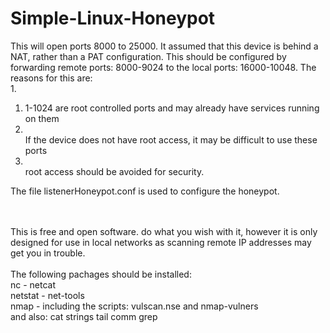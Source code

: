 # Simple-Linux-Honeypot

This will open ports 8000 to 25000. It assumed that this device is behind a NAT, rather than a PAT configuration. This should be configured by forwarding remote ports: 8000-9024 to the local ports: 16000-10048. The reasons for this are:
<br>
1. 

1. 1-1024 are root controlled ports and may already have services running on them
2. <br>If the device does not have root access, it may be difficult to use these ports
3. <br>root access should be avoided for security.

The file listenerHoneypot.conf is used to configure the honeypot.

<br><br>
This is free and open software. do what you wish with it, however it is only designed for use in local networks as scanning remote IP addresses may get you in trouble.
<br><br>
The following pachages should be installed:
<br>
nc - netcat
<br>
netstat - net-tools
<br>
nmap - including the scripts: vulscan.nse and nmap-vulners
<br>
and also: 
cat
strings
tail
comm
grep
